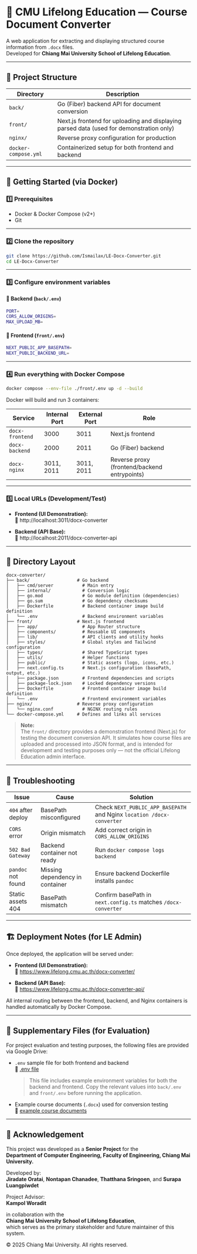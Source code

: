 # 🧾 CMU Lifelong Education — Course Document Converter

A web application for extracting and displaying structured course information from `.docx` files.  
Developed for **Chiang Mai University School of Lifelong Education**.

---

## 🧩 Project Structure

| Directory | Description |
|------------|-------------|
| `back/` | Go (Fiber) backend API for document conversion |
| `front/` | Next.js frontend for uploading and displaying parsed data (used for demonstration only)|
| `nginx/` | Reverse proxy configuration for production |
| `docker-compose.yml` | Containerized setup for both frontend and backend |

---

## 🚀 Getting Started (via Docker)

### 1️⃣ Prerequisites
- Docker & Docker Compose (v2+)
- Git

---

### 2️⃣ Clone the repository
```bash
git clone https://github.com/Ismailax/LE-Docx-Converter.git
cd LE-Docx-Converter
```

---

### 3️⃣ Configure environment variables

#### 🔧 Backend (`back/.env`)
```bash
PORT=
CORS_ALLOW_ORIGINS=
MAX_UPLOAD_MB=
```

#### 🔧 Frontend (`front/.env`)
```bash
NEXT_PUBLIC_APP_BASEPATH=
NEXT_PUBLIC_BACKEND_URL=
```

---

### 4️⃣ Run everything with Docker Compose

```bash
docker compose --env-file ./front/.env up -d --build
```

Docker will build and run 3 containers:

| Service | Internal Port | External Port | Role |
|----------|----------------|----------------|------|
| `docx-frontend` | 3000 | 3011 | Next.js frontend |
| `docx-backend` | 2000 | 2011 | Go (Fiber) backend |
| `docx-nginx` | 3011, 2011 | 3011, 2011 | Reverse proxy (frontend/backend entrypoints) |

---

### 5️⃣ Local URLs (Development/Test)

- **Frontend (UI Demonstration):**  
  🔗 http://localhost:3011/docx-converter
  
- **Backend (API Base):**  
  🔗 http://localhost:2011/docx-converter-api
  
___

## 🧭 Directory Layout

```
docx-converter/
├── back/                  # Go backend
│   ├── cmd/server           # Main entry
│   ├── internal/            # Conversion logic
│   ├── go.mod               # Go module definition (dependencies)
│   ├── go.sum               # Go dependency checksums
│   ├── Dockerfile           # Backend container image build definition
│   └── .env                 # Backend environment variables
├── front/                 # Next.js frontend 
│   ├── app/                 # App Router structure 
│   ├── components/          # Reusable UI components 
│   ├── lib/                 # API clients and utility hooks
│   ├── styles/              # Global styles and Tailwind configuration
│   ├── types/               # Shared TypeScript types
│   ├── utils/               # Helper functions 
│   ├── public/              # Static assets (logo, icons, etc.)
│   ├── next.config.ts       # Next.js configuration (basePath, output, etc.)
│   ├── package.json         # Frontend dependencies and scripts
│   ├── package-lock.json    # Locked dependency versions
│   ├── Dockerfile           # Frontend container image build definition
│   └── .env                 # Frontend environment variables
├── nginx/                 # Reverse proxy configuration
│   └── nginx.conf           # NGINX routing rules
└── docker-compose.yml     # Defines and links all services  
```

> **Note:**  
> The `front/` directory provides a demonstration frontend (Next.js) for testing the document conversion API. It simulates how course files are uploaded and processed into JSON format, and is intended for development and testing purposes only — not the official Lifelong Education admin interface.


---

## 🧰 Troubleshooting

| Issue | Cause | Solution |
|-------|--------|----------|
| `404` after deploy | BasePath misconfigured | Check `NEXT_PUBLIC_APP_BASEPATH` and Nginx `location /docx-converter` |
| `CORS` error | Origin mismatch | Add correct origin in `CORS_ALLOW_ORIGINS` |
| `502 Bad Gateway` | Backend container not ready | Run `docker compose logs backend` |
| `pandoc` not found | Missing dependency in container | Ensure backend Dockerfile installs `pandoc` |
| Static assets 404 | BasePath mismatch | Confirm basePath in `next.config.ts` matches `/docx-converter` |

---

## 🏗️ Deployment Notes (for LE Admin)

Once deployed, the application will be served under:

- **Frontend (UI Demonstration):**  
  🔗 https://www.lifelong.cmu.ac.th/docx-converter/

- **Backend (API Base):**  
  🔗 https://www.lifelong.cmu.ac.th/docx-converter-api/

All internal routing between the frontend, backend, and Nginx containers is handled automatically by Docker Compose.

---

## 📎 Supplementary Files (for Evaluation)

For project evaluation and testing purposes, the following files are provided via Google Drive:

- `.env` sample file for both frontend and backend  
  🔗 [.env file](https://drive.google.com/file/d/1HaPIE5fCZvemOesj4FPkMmldCPEOSAOk/view?usp=sharing)
  >This file includes example environment variables for both the backend and frontend. Copy the relevant values into `back/.env` and `front/.env` before running the application.

- Example course documents (`.docx`) used for conversion testing  
  🔗 [example course documents](https://drive.google.com/drive/folders/1XMXiGcie7jpH_3H0mQR9pyxVwNobY2W6?usp=sharing)

---

## 🏫 Acknowledgement

This project was developed as a **Senior Project** for the  
**Department of Computer Engineering, Faculty of Engineering, Chiang Mai University.**

Developed by:  
**Jiradate Oratai**, **Nontapan Chanadee**, **Thatthana Sringoen**, and **Surapa Luangpiwdet**

Project Advisor:  
**Kampol Woradit**

in collaboration with the  
**Chiang Mai University School of Lifelong Education**,  
which serves as the primary stakeholder and future maintainer of this system.

© 2025 Chiang Mai University. All rights reserved.
